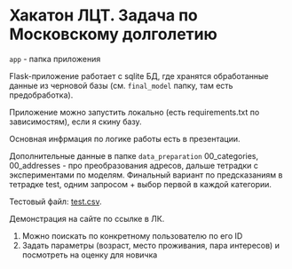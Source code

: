 # Хакатон ЛЦТ. Задача по Московскому долголетию

`app` - папка приложения

Flask-приложение работает с sqlite БД, где хранятся обработанные данные из черновой базы (см. `final_model` папку, там есть предобработка).

Приложение можно запустить локально (есть requirements.txt по зависимостям), если я скину базу. 

Основная инфрмация по логике работы есть в презентации.

Дополнительные данные в папке ``data_preparation`` 00_categories, 00_addresses - про преобразования адресов, дальше тетрадки с экспериментами по моделям. Финальный вариант по предсказаниям в тетрадке test, одним запросом + выбор первой в каждой категории.

Тестовый файл: [test.csv](https://drive.google.com/file/d/1WODj-EI_1vvzZJTgoywytFcbDDORJ4vw/view?usp=share_link).

Демонстрация на сайте по ссылке в ЛК.

1. Можно поискать по конкретному пользователю по его ID
2. Задать параметры (возраст, место проживания, пара интересов) и посмотреть на оценку для новичка
